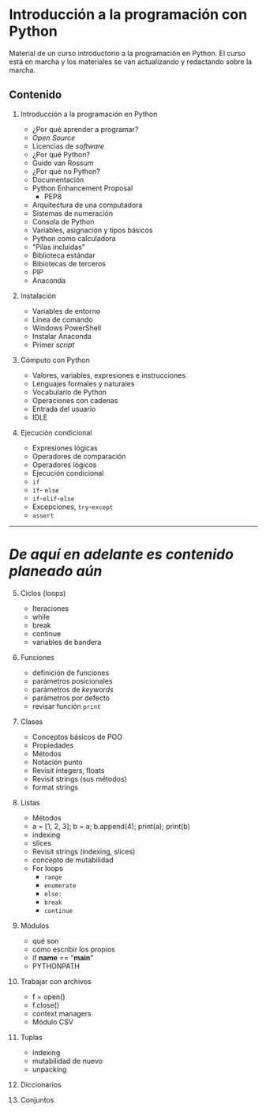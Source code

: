 # Introducción a la programación con Python

Material de un curso introductorio a la programación en Python. El curso está en marcha y los materiales se van actualizando
y redactando sobre la marcha.

## Contenido

1. Introducción a la programación en Python
	* ¿Por qué aprender a programar?
	* *Open Source*
	* Licencias de *software*
	* ¿Por qué Python?
	* Guido van Rossum
	* ¿Por qué no Python?
	* Documentación
	* Python Enhancement Proposal
		* PEP8
	* Arquitectura de una computadora
	* Sistemas de numeración
	* Consola de Python
	* Variables, asignación y tipos básicos
	* Python como calculadora
	* "Pilas incluidas"
	* Biblioteca estándar
	* Bibiotecas de terceros
	* PIP
	* Anaconda
	
2. Instalación
	* Variables de entorno
	* Línea de comando
	* Windows PowerShell
	* Instalar Anaconda
	* Primer *script*

3. Cómputo con Python
	* Valores, variables, expresiones e instrucciones
	* Lenguajes formales y naturales
	* Vocabulario de Python
	* Operaciones con cadenas
	* Entrada del usuario
	* IDLE
	
4. Ejecución condicional
	* Expresiones lógicas
	* Operadores de comparación
	* Operadores lógicos
	* Ejecución condicional
	* `if`
	* `ìf`- `else`
	* `if`-`elif`-`else`
	* Excepciones, `try`-`except`
	* `assert`

----
*De aquí en adelante es contenido planeado aún*
===

5. Ciclos (loops)
	* Iteraciones
	* while
	* break
	* continue
	* variables de bandera
	
6. Funciones
	* definición de funciones
	* parámetros posicionales
	* parámetros de *keywords*
	* parámetros por defecto
	* revisar función `print`
	
7. Clases
	* Conceptos básicos de POO
	* Propiedades
	* Métodos
	* Notación punto
	* Revisit integers, floats
	* Revisit strings (sus métodos)
	* format strings
	
8. Listas
	* Métodos
	* a = [1, 2, 3]; b = a; b.append(4); print(a); print(b)
	* indexing
	* slices
	* Revisit strings (indexing, slices)
	* concepto de mutabilidad
	* For loops
		- `range`
		- `enumerate`
		- `else:`
		- `break`
		- `continue`
		
9. Módulos
	* qué son
	* cómo escribir los propios
	* if __name__ == "__main__"
	* PYTHONPATH

10. Trabajar con archivos
	* f = open()
	* f.close()
	* context managers
	* Módulo CSV

11. Tuplas
	* indexing
	* mutabilidad de nuevo	
	* unpacking

12. Diccionarios
13. Conjuntos
